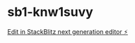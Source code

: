 # sb1-knw1suvy

[Edit in StackBlitz next generation editor ⚡️](https://stackblitz.com/~/github.com/edexxxx/sb1-knw1suvy)